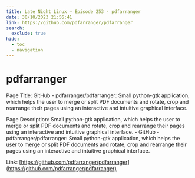 ```yaml
---
title: Late Night Linux – Episode 253 - pdfarranger
date: 30/10/2023 21:56:41
link: https://github.com/pdfarranger/pdfarranger
search:
  exclude: true
hide:
  - toc
  - navigation
---
```


# pdfarranger

Page Title: GitHub - pdfarranger/pdfarranger: Small python-gtk application, which helps the user to merge or split PDF documents and rotate, crop and rearrange their pages using an interactive and intuitive graphical interface.

Page Description: Small python-gtk application, which helps the user to merge or split PDF documents and rotate, crop and rearrange their pages using an interactive and intuitive graphical interface. - GitHub - pdfarranger/pdfarranger: Small python-gtk application, which helps the user to merge or split PDF documents and rotate, crop and rearrange their pages using an interactive and intuitive graphical interface. 

Link: [https://github.com/pdfarranger/pdfarranger](https://github.com/pdfarranger/pdfarranger)